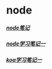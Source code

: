 # node

##### [node笔记](/node/node笔记.md)
##### [node学习笔记一](/node/node学习笔记一.md)
##### [koa学习笔记一](/node/koa学习笔记一.md)

